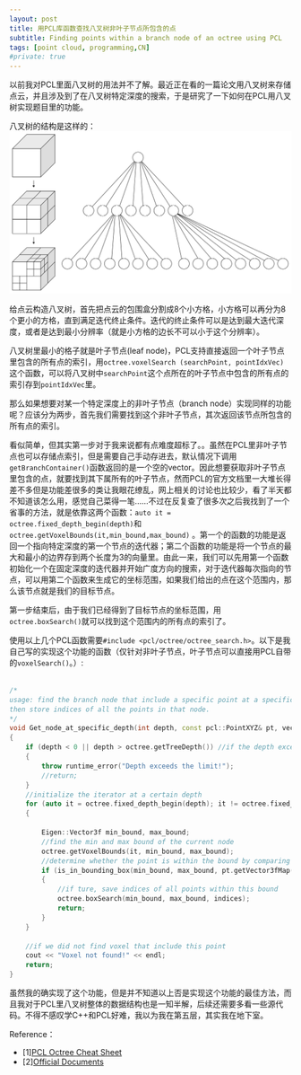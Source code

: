 ```yaml
---
layout: post
title: 用PCL库函数查找八叉树非叶子节点所包含的点
subtitle: Finding points within a branch node of an octree using PCL
tags: [point cloud, programming,CN]
#private: true
---
```


以前我对PCL里面八叉树的用法并不了解。最近正在看的一篇论文用八叉树来存储点云，并且涉及到了在八叉树特定深度的搜索，于是研究了一下如何在PCL用八叉树实现题目里的功能。

八叉树的结构是这样的：
<br>
![](../assets/octree.png)
<br>

给点云构造八叉树，首先把点云的包围盒分割成8个小方格，小方格可以再分为8个更小的方格，直到满足迭代终止条件。迭代的终止条件可以是达到最大迭代深度，或者是达到最小分辨率（就是小方格的边长不可以小于这个分辨率）。

八叉树里最小的格子就是叶子节点(leaf node)，PCL支持直接返回一个叶子节点里包含的所有点的索引，用`octree.voxelSearch (searchPoint, pointIdxVec)`这个函数，可以将八叉树中`searchPoint`这个点所在的叶子节点中包含的所有点的索引存到`pointIdxVec`里。

那么如果想要对某一个特定深度上的非叶子节点（branch node）实现同样的功能呢？应该分为两步，首先我们需要找到这个非叶子节点，其次返回该节点所包含的所有点的索引。

看似简单，但其实第一步对于我来说都有点难度超标了。。虽然在PCL里非叶子节点也可以存储点索引，但是需要自己手动存进去，默认情况下调用`getBranchContainer()`函数返回的是一个空的vector。因此想要获取非叶子节点里包含的点，就要找到其下属所有的叶子节点，然而PCL的官方文档里一大堆长得差不多但是功能差很多的类让我眼花缭乱，网上相关的讨论也比较少，看了半天都不知道该怎么用，感觉自己菜得一笔……不过在反复查了很多次之后我找到了一个省事的方法，就是依靠这两个函数：`auto it = octree.fixed_depth_begin(depth)`和`octree.getVoxelBounds(it,min_bound,max_bound)` 。第一个的函数的功能是返回一个指向特定深度的第一个节点的迭代器；第二个函数的功能是将一个节点的最大和最小的边界存到两个长度为3的向量里。由此一来，我们可以先用第一个函数初始化一个在固定深度的迭代器并开始广度方向的搜索，对于迭代器每次指向的节点，可以用第二个函数来生成它的坐标范围，如果我们给出的点在这个范围内，那么该节点就是我们的目标节点。

第一步结束后，由于我们已经得到了目标节点的坐标范围，用`octree.boxSearch()`就可以找到这个范围内的所有点的索引了。

使用以上几个PCL函数需要`#include <pcl/octree/octree_search.h>`。以下是我自己写的实现这个功能的函数（仅针对非叶子节点，叶子节点可以直接用PCL自带的`voxelSearch()`。）:

```cpp

/*
usage: find the branch node that include a specific point at a specific depth, 
then store indices of all the points in that node.
*/
void Get_node_at_specific_depth(int depth, const pcl::PointXYZ& pt, vector<int>& indices)
{
	if (depth < 0 || depth > octree.getTreeDepth()) //if the depth exceed the limit
	{
		throw runtime_error("Depth exceeds the limit!");
		//return;
	}
	//initialize the iterator at a certain depth
	for (auto it = octree.fixed_depth_begin(depth); it != octree.fixed_depth_end(); it++)
	{

		Eigen::Vector3f min_bound, max_bound;
		//find the min and max bound of the current node
		octree.getVoxelBounds(it, min_bound, max_bound);
		//determine whether the point is within the bound by comparing the vectors
		if (is_in_bounding_box(min_bound, max_bound, pt.getVector3fMap()))
		{
			//if ture, save indices of all points within this bound
			octree.boxSearch(min_bound, max_bound, indices);
			return;
		}
	}

	//if we did not find voxel that include this point
	cout << "Voxel not found!" << endl;
	return;
}		

```
虽然我的确实现了这个功能，但是并不知道以上否是实现这个功能的最佳方法，而且我对于PCL里八叉树整体的数据结构也是一知半解，后续还需要多看一些源代码。不得不感叹学C++和PCL好难，我以为我在第五层，其实我在地下室。

Reference：
- [1][PCL Octree Cheat Sheet](https://www.ridgesolutions.ie/index.php/2019/02/14/pcl-octree-cheat-sheet/)
- [2][Official Documents](https://pointclouds.org/documentation/group__octree.html)

